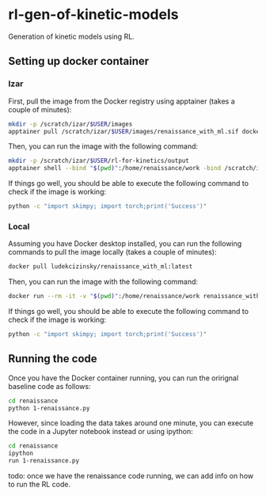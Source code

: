 # rl-gen-of-kinetic-models
Generation of kinetic models using RL.


## Setting up docker container

### Izar

First, pull the image from the Docker registry using apptainer (takes a couple of minutes):

```bash
mkdir -p /scratch/izar/$USER/images
apptainer pull /scratch/izar/$USER/images/renaissance_with_ml.sif docker://ludekcizinsky/renaissance_with_ml:latest
```

Then, you can run the image with the following command:

```bash
mkdir -p /scratch/izar/$USER/rl-for-kinetics/output
apptainer shell --bind "$(pwd)":/home/renaissance/work -bind /scratch/izar/$USER/rl-for-kinetics/output:/home/renaissance/output /scratch/izar/$USER/images/renaissance_with_ml.sif
```

If things go well, you should be able to execute the following command to check if the image is working:

```bash
python -c "import skimpy; import torch;print('Success')"
```

### Local

Assuming you have Docker desktop installed, you can run the following commands to pull the image locally (takes a couple of minutes):

```bash
docker pull ludekcizinsky/renaissance_with_ml:latest
```

Then, you can run the image with the following command:

```bash
docker run --rm -it -v "$(pwd)":/home/renaissance/work renaissance_with_ml:latest
```

If things go well, you should be able to execute the following command to check if the image is working:

```bash
python -c "import skimpy; import torch;print('Success')"
```

## Running the code

Once you have the Docker container running, you can run the orirignal baseline code as follows:

```bash
cd renaissance
python 1-renaissance.py
```

However, since loading the data takes around one minute, you can execute the code in a Jupyter notebook instead or using ipython:

```bash
cd renaissance
ipython
run 1-renaissance.py
```

todo: once we have the renaissance code running, we can add info on how to run the RL code.
